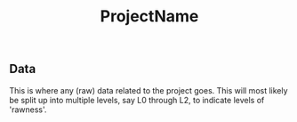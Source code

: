 <h1 align = "center"> ProjectName </h1> <br>

## Data

This is where any (raw) data related to the project goes. This will most likely be split up into multiple levels, say L0 through L2, to indicate levels of 'rawness'.